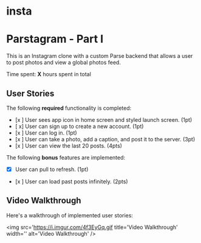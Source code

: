 # insta
# Parstagram - Part I

This is an Instagram clone with a custom Parse backend that allows a user to post photos and view a global photos feed.

Time spent: **X** hours spent in total

## User Stories

The following **required** functionality is completed:

- [x ] User sees app icon in home screen and styled launch screen. (1pt)
- [ x] User can sign up to create a new account. (1pt)
- [x ] User can log in. (1pt)
- [x ] User can take a photo, add a caption, and post it to the server. (3pt)
- [x ] User can view the last 20 posts. (4pts)

The following **bonus** features are implemented:

- [x] User can pull to refresh. (1pt)
- [x ] User can load past posts infinitely. (2pts)

## Video Walkthrough

Here's a walkthrough of implemented user stories:

<img src='https://i.imgur.com/4f3EyGq.gif title='Video Walkthrough' width='' alt='Video Walkthrough' />

